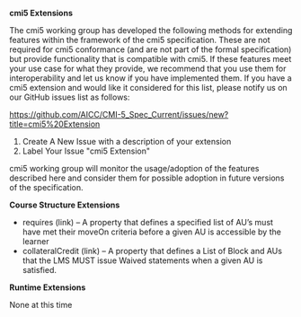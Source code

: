 
**cmi5 Extensions**

The cmi5 working group has developed the following methods for extending features within the framework of the cmi5 specification.   These are not required for cmi5 conformance (and are not part of the formal specification) but provide functionality that is compatible with cmi5.  If these features meet your use case for what they provide, we recommend that you use them for interoperability and let us know if you have implemented them.
If you have a cmi5 extension and would like it considered for this list, please notify us on our GitHub issues list as follows:

https://github.com/AICC/CMI-5_Spec_Current/issues/new?title=cmi5%20Extension
  
1. Create A New Issue with a description of your extension
2. Label Your Issue "cmi5 Extension"

cmi5 working group will monitor the usage/adoption of the features described here and consider them for possible adoption in future versions of the specification.

**Course Structure Extensions**

 * requires (link) – A property that defines a specified list of AU’s must have met their moveOn criteria before a given AU is accessible by the learner 
 * collateralCredit (link) – A  property that defines a List of Block and AUs that the LMS MUST issue Waived statements when a given AU is satisfied.


 **Runtime Extensions**

None at this time

